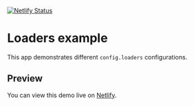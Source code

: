 [![Netlify Status](https://api.netlify.com/api/v1/badges/08c1c114-2b6b-4fb9-b6dc-5049e783f5e0/deploy-status)](https://app.netlify.com/sites/loaders-example/deploys)

# Loaders example
This app demonstrates different `config.loaders` configurations.

## Preview
You can view this demo live on [Netlify](https://loaders-example.netlify.app).